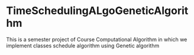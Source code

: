 # TimeSchedulingALgoGeneticAlgorithm

This is a semester project of Course Computational Algorithm in which we implement classes schedule algorithm using Genetic algorithm 
